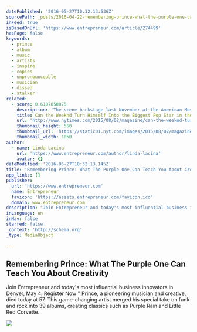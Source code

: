 ```yaml
---
datePublished: '2016-05-27T10:32:13.536Z'
sourcePath: _posts/2016-04-22-remembering-prince-what-the-purple-one-can-teach-you-about.md
inFeed: true
isBasedOnUrl: 'https://www.entrepreneur.com/article/274499'
hasPage: false
keywords:
  - prince
  - album
  - music
  - artists
  - inspire
  - copies
  - unpronounceable
  - musician
  - dissed
  - stalker
related:
  - score: 0.6107850075
    description: 'The scene backstage last November at the American Music Awards, that annual gathering of pop perennials and idiosyncratic arrivistes, was carnivalesque: Niall and Liam of One Direction toddled about trying to snap a picture with a selfie stick, while Zayn, their bandmate at the time, smoked coolly out of frame; Ne-Yo was there in a leopard-­print blazer two sizes too small; Lil Wayne was wandering around, alone, wearing absurd shoes.'
    title: Can the Weeknd Turn Himself Into the Biggest Pop Star in the World?
    url: 'http://www.nytimes.com/2015/08/02/magazine/can-the-weeknd-turn-himself-into-the-biggest-pop-star-in-the-world.html'
    thumbnail_height: 550
    thumbnail_url: 'https://static01.nyt.com/images/2015/08/02/magazine/02weeknd1/02weeknd1-facebookJumbo-v2.jpg'
    thumbnail_width: 1050
author:
  - name: Linda Lacina
    url: 'https://www.entrepreneur.com/author/linda-lacina'
    avatar: {}
dateModified: '2016-05-27T10:32:13.145Z'
title: 'Remembering Prince: What The Purple One Can Teach You About Creativity'
app_links: []
publisher:
  url: 'https://www.entrepreneur.com'
  name: Entrepreneur
  favicon: 'https://assets.entrepreneur.com/favicon.ico'
  domain: www.entrepreneur.com
description: "Join Entrepreneur and today's most influential business innovators in Denver, May 4. Register Now \" Prince, a pioneering musician and creative, died today at 57. This game-changing artist merged his special take on funk and rock into 39 albums, creating classics such as Purple Rain and Little Red Corvette."
inLanguage: en
inNav: false
starred: false
_context: 'http://schema.org'
_type: MediaObject

---
```

<article style=""><h1>Remembering Prince: What The Purple One Can Teach You About Creativity</h1><p>Join Entrepreneur and today's most influential business innovators in Denver, May 4. Register Now " Prince, a pioneering musician and creative, died today at 57. This game-changing artist merged his special take on funk and rock into 39 albums, creating classics such as Purple Rain and Little Red Corvette.</p><img src="https://assets.entrepreneur.com/content/3x2/1300/20160421201929-prince-artist-singer.jpeg" /></article>